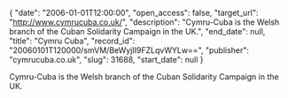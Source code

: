 {
  "date": "2006-01-01T12:00:00", 
  "open_access": false, 
  "target_url": "http://www.cymrucuba.co.uk/", 
  "description": "Cymru-Cuba is the Welsh branch of the Cuban Solidarity Campaign in the UK.", 
  "end_date": null, 
  "title": "Cymru Cuba", 
  "record_id": "20060101T120000/smVM/BeWyjII9FZLqvWYLw==", 
  "publisher": "cymrucuba.co.uk", 
  "slug": 31688, 
  "start_date": null
}

Cymru-Cuba is the Welsh branch of the Cuban Solidarity Campaign in the UK.